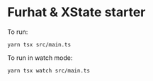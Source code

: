 # Furhat & XState starter
To run:
```
yarn tsx src/main.ts
```

To run in watch mode:
```
yarn tsx watch src/main.ts
```


